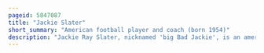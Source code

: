 ```yaml
---
pageid: 5847087
title: "Jackie Slater"
short_summary: "American football player and coach (born 1954)"
description: "Jackie Ray Slater, nicknamed 'big Bad Jackie', is an american former Professional Football Player who was an offensive Tackle for 20 Seasons in the National Football League. He played his entire Career with the Rams Franchise: 19 Seasons in Los Angeles, from 1976 to 1994, and one in St. Louis in 1995. Slater holds the Record Amongst offensive Linemen who have played more Seasons with one Franchise."
---
```

